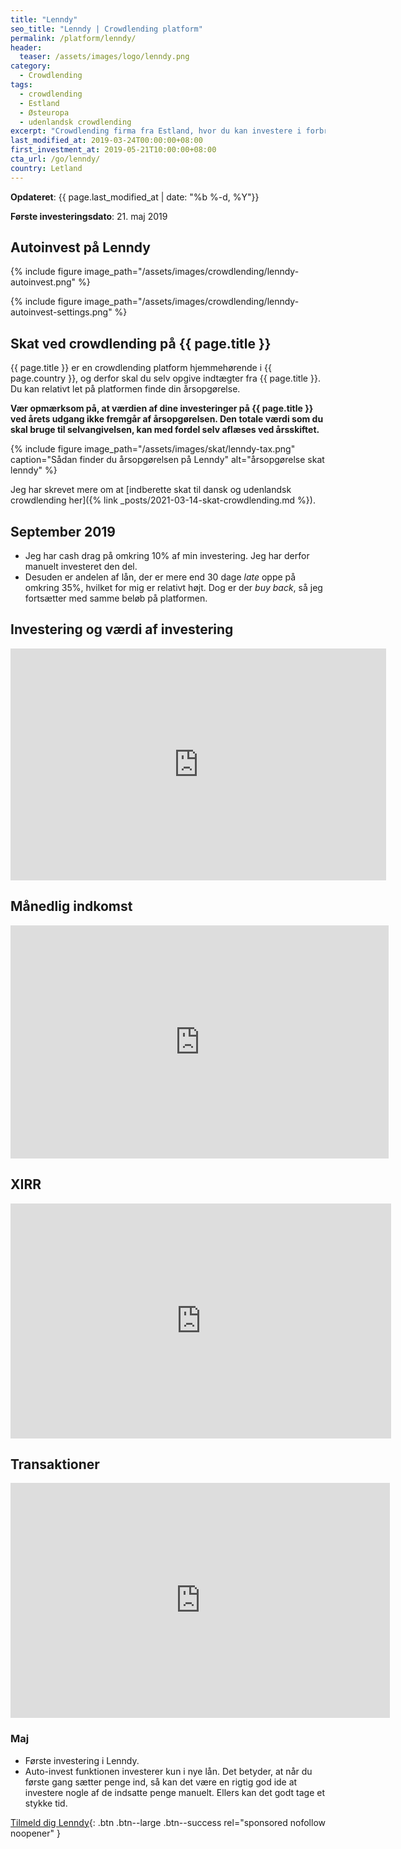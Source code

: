 ```yaml
---
title: "Lenndy"
seo_title: "Lenndy | Crowdlending platform"
permalink: /platform/lenndy/
header:
  teaser: /assets/images/logo/lenndy.png
category:
  - Crowdlending
tags:
  - crowdlending
  - Estland
  - Østeuropa
  - udenlandsk crowdlending
excerpt: "Crowdlending firma fra Estland, hvor du kan investere i forbrugslån til private. En noget mindre udgave af Mintos." 
last_modified_at: 2019-03-24T00:00:00+08:00
first_investment_at: 2019-05-21T10:00:00+08:00
cta_url: /go/lenndy/
country: Letland
---
```


**Opdateret**: {{ page.last_modified_at | date: "%b %-d, %Y"}}

**Første investeringsdato**: 21. maj 2019

## Autoinvest på Lenndy

{% include figure image_path="/assets/images/crowdlending/lenndy-autoinvest.png" %}

{% include figure image_path="/assets/images/crowdlending/lenndy-autoinvest-settings.png" %}

## Skat ved crowdlending på {{ page.title }}

{{ page.title }} er en crowdlending platform hjemmehørende i {{ page.country }}, og derfor skal du selv opgive indtægter fra {{ page.title }}. Du kan relativt let på platformen finde din årsopgørelse.

**Vær opmærksom på, at værdien af dine investeringer på  {{ page.title }} ved årets udgang ikke fremgår af årsopgørelsen. Den totale værdi som du skal bruge til selvangivelsen, kan med fordel selv aflæses ved årsskiftet.**

{% include figure image_path="/assets/images/skat/lenndy-tax.png" caption="Sådan finder du årsopgørelsen på Lenndy" alt="årsopgørelse skat lenndy" %}

Jeg har skrevet mere om at [indberette skat til dansk og udenlandsk crowdlending her]({% link _posts/2021-03-14-skat-crowdlending.md %}).

## September 2019

- Jeg har cash drag på omkring 10% af min investering. Jeg har derfor manuelt investeret den del.
- Desuden er andelen af lån, der er mere end 30 dage _late_ oppe på omkring 35%, hvilket for mig er relativt højt. Dog er der _buy back_, så jeg fortsætter med samme beløb på platformen.

## Investering og værdi af investering

<iframe width="601" height="371" seamless frameborder="0" scrolling="no" src="https://docs.google.com/spreadsheets/d/e/2PACX-1vQKZZbdj1cM5A4yCXjtjhxowXHoMhioXI-OR-mEPmmGgqQhcSr250VUM8SGVvRkWZziWUYleizmqAC2/pubchart?oid=1041258461&amp;format=image"></iframe>

## Månedlig indkomst

<iframe width="605" height="373" seamless frameborder="0" scrolling="no" src="https://docs.google.com/spreadsheets/d/e/2PACX-1vQKZZbdj1cM5A4yCXjtjhxowXHoMhioXI-OR-mEPmmGgqQhcSr250VUM8SGVvRkWZziWUYleizmqAC2/pubchart?oid=1485117164&amp;format=image"></iframe>

## XIRR

<iframe width="609" height="376" seamless frameborder="0" scrolling="no" src="https://docs.google.com/spreadsheets/d/e/2PACX-1vQKZZbdj1cM5A4yCXjtjhxowXHoMhioXI-OR-mEPmmGgqQhcSr250VUM8SGVvRkWZziWUYleizmqAC2/pubchart?oid=33041717&amp;format=image"></iframe>

## Transaktioner

<iframe width="607" height="376" seamless frameborder="0" scrolling="no" src="https://docs.google.com/spreadsheets/d/e/2PACX-1vQKZZbdj1cM5A4yCXjtjhxowXHoMhioXI-OR-mEPmmGgqQhcSr250VUM8SGVvRkWZziWUYleizmqAC2/pubchart?oid=1332369969&amp;format=image"></iframe>

### Maj

- Første investering i Lenndy.
- Auto-invest funktionen investerer kun i nye lån. Det betyder, at når du første gang sætter penge ind, så kan det være en rigtig god ide at investere nogle af de indsatte penge manuelt. Ellers kan det godt tage et stykke tid.

[Tilmeld dig Lenndy](/go/lenndy/){: .btn .btn--large .btn--success rel="sponsored nofollow noopener" }
